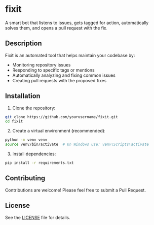 # fixit

A smart bot that listens to issues, gets tagged for action, automatically solves them, and opens a pull request with the fix.

## Description

Fixit is an automated tool that helps maintain your codebase by:
- Monitoring repository issues
- Responding to specific tags or mentions
- Automatically analyzing and fixing common issues
- Creating pull requests with the proposed fixes

## Installation

1. Clone the repository:
```bash
git clone https://github.com/yourusername/fixit.git
cd fixit
```

2. Create a virtual environment (recommended):
```bash
python -m venv venv
source venv/bin/activate  # On Windows use: venv\Scripts\activate
```

3. Install dependencies:
```bash
pip install -r requirements.txt
```

## Contributing

Contributions are welcome! Please feel free to submit a Pull Request.

## License

See the [LICENSE](LICENSE) file for details.
